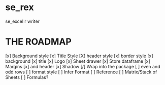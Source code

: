 # se_rex
se_excel r writer



# THE ROADMAP

[x] Background style
[x] Title Style
[X] header style
[x] border style
[x] background
[x] title
[x] Logo
[x] Sheet drawer
[x] Store dataframe
[x] Margins
[x] and header
[x] Shadow
[/] Wrap into the package
[ ] even and odd rows
[ ] format style
[ ] Infer Format
[ ] Reference
[ ] Matrix/Stack of Sheets
[ ] Formulas?
